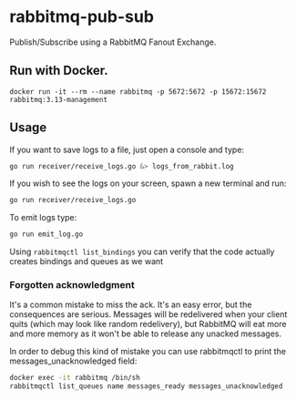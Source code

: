 # rabbitmq-pub-sub

Publish/Subscribe using a RabbitMQ Fanout Exchange.

## Run with Docker.  

 `docker run -it --rm --name rabbitmq -p 5672:5672 -p 15672:15672 rabbitmq:3.13-management`

## Usage

If you want to save logs to a file, just open a console and type:
```bash
go run receiver/receive_logs.go &> logs_from_rabbit.log
```
If you wish to see the logs on your screen, spawn a new terminal and run:
```bash
go run receiver/receive_logs.go
```

To emit logs type:
```bash
go run emit_log.go
```

Using `rabbitmqctl list_bindings` you can verify that the code actually creates bindings and queues as we want

###  Forgotten acknowledgment
It's a common mistake to miss the ack. It's an easy error, but the consequences are serious. Messages will be redelivered when your client quits (which may look like random redelivery), but RabbitMQ will eat more and more memory as it won't be able to release any unacked messages.

In order to debug this kind of mistake you can use rabbitmqctl to print the messages_unacknowledged field:

```bash
docker exec -it rabbitmq /bin/sh
rabbitmqctl list_queues name messages_ready messages_unacknowledged
```